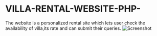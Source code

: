 # VILLA-RENTAL-WEBSITE-PHP-
The website is a personalized rental site which lets user check the availability of villa,its rate and can submit their queries. 
![Screenshot](screenshot(160).png)
